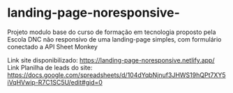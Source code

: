 # landing-page-noresponsive-
Projeto modulo base do curso de formação em tecnologia proposto pela Escola DNC não responsivo de uma landing-page simples, com formulário conectado a API Sheet Monkey

Link site disponibilizado: https://landing-page-noresponsive.netlify.app/
Link Planilha de leads do site: https://docs.google.com/spreadsheets/d/104dYqbNjnuf3JHWS19hQPt7XY5iVqHVwip-R7C1SC5U/edit#gid=0

